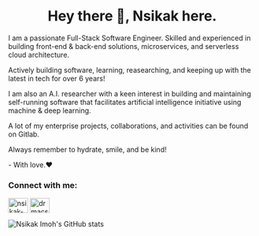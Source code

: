 <h1 align="center">Hey there 👋, Nsikak here.</h1>
<p align="left">I am a passionate Full-Stack Software Engineer. Skilled and experienced in building front-end & back-end solutions, microservices, and serverless cloud architecture.</h3>
<p align="left">Actively building software, learning, reasearching, and keeping up with the latest in tech for over 6 years! </p>
<p align="left">I am also an A.I. researcher with a keen interest in building and maintaining self-running software that facilitates artificial intelligence initiative using machine & deep learning.</p>
<p align="left">A lot of my enterprise projects, collaborations, and activities can be found on Gitlab.</p>
<p align="left">Always remember to hydrate, smile, and be kind!</p>
<p align="left">- With love.❤️</p>

<h3 align="left">Connect with me:</h3>
<p align="left">
<a href="https://linkedin.com/in/nsikak-imoh" target="blank"><img align="center" src="https://raw.githubusercontent.com/rahuldkjain/github-profile-readme-generator/master/src/images/icons/Social/linked-in-alt.svg" alt="nsikak-imoh" height="30" width="40" /></a>
<a href="https://instagram.com/drmacsika" target="blank"><img align="center" src="https://raw.githubusercontent.com/rahuldkjain/github-profile-readme-generator/master/src/images/icons/Social/instagram.svg" alt="drmacsika" height="30" width="40" /></a>
</p>

![Nsikak Imoh's GitHub stats](https://github-readme-stats.vercel.app/api?username=drmacsika&count_private=true&show_icons=true)


